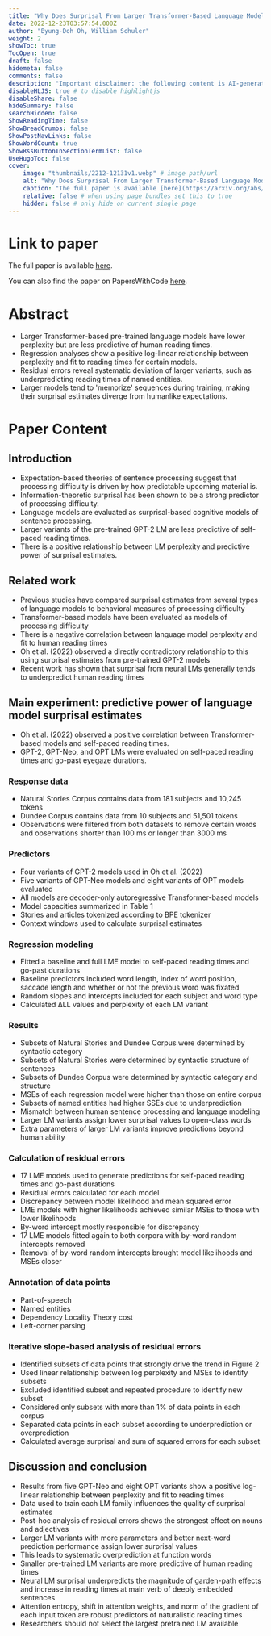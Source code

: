 ```yaml
---
title: "Why Does Surprisal From Larger Transformer-Based Language Models Provide a Poorer Fit to Human Reading Times?"
date: 2022-12-23T03:57:54.000Z
author: "Byung-Doh Oh, William Schuler"
weight: 2
showToc: true
TocOpen: true
draft: false
hidemeta: false
comments: false
description: "Important disclaimer: the following content is AI-generated, please make sure to fact check the presented information by reading the full paper."
disableHLJS: true # to disable highlightjs
disableShare: false
hideSummary: false
searchHidden: false
ShowReadingTime: false
ShowBreadCrumbs: false
ShowPostNavLinks: false
ShowWordCount: true
ShowRssButtonInSectionTermList: false
UseHugoToc: false
cover:
    image: "thumbnails/2212-12131v1.webp" # image path/url
    alt: "Why Does Surprisal From Larger Transformer-Based Language Models Provide a Poorer Fit to Human Reading Times?" # alt text
    caption: "The full paper is available [here](https://arxiv.org/abs/2212.12131)." # display caption under cover
    relative: false # when using page bundles set this to true
    hidden: false # only hide on current single page
---
```


# Link to paper
The full paper is available [here](https://arxiv.org/abs/2212.12131).

You can also find the paper on PapersWithCode [here](https://paperswithcode.com/paper/why-does-surprisal-from-larger-transformer).

# Abstract
- Larger Transformer-based pre-trained language models have lower perplexity but are less predictive of human reading times.
- Regression analyses show a positive log-linear relationship between perplexity and fit to reading times for certain models.
- Residual errors reveal systematic deviation of larger variants, such as underpredicting reading times of named entities.
- Larger models tend to 'memorize' sequences during training, making their surprisal estimates diverge from humanlike expectations.

# Paper Content

## Introduction
- Expectation-based theories of sentence processing suggest that processing difficulty is driven by how predictable upcoming material is.
- Information-theoretic surprisal has been shown to be a strong predictor of processing difficulty.
- Language models are evaluated as surprisal-based cognitive models of sentence processing.
- Larger variants of the pre-trained GPT-2 LM are less predictive of self-paced reading times.
- There is a positive relationship between LM perplexity and predictive power of surprisal estimates.

## Related work
- Previous studies have compared surprisal estimates from several types of language models to behavioral measures of processing difficulty
- Transformer-based models have been evaluated as models of processing difficulty
- There is a negative correlation between language model perplexity and fit to human reading times
- Oh et al. (2022) observed a directly contradictory relationship to this using surprisal estimates from pre-trained GPT-2 models
- Recent work has shown that surprisal from neural LMs generally tends to underpredict human reading times

## Main experiment: predictive power of language model surprisal estimates
- Oh et al. (2022) observed a positive correlation between Transformer-based models and self-paced reading times.
- GPT-2, GPT-Neo, and OPT LMs were evaluated on self-paced reading times and go-past eyegaze durations.

### Response data
- Natural Stories Corpus contains data from 181 subjects and 10,245 tokens
- Dundee Corpus contains data from 10 subjects and 51,501 tokens
- Observations were filtered from both datasets to remove certain words and observations shorter than 100 ms or longer than 3000 ms

### Predictors
- Four variants of GPT-2 models used in Oh et al. (2022)
- Five variants of GPT-Neo models and eight variants of OPT models evaluated
- All models are decoder-only autoregressive Transformer-based models
- Model capacities summarized in Table 1
- Stories and articles tokenized according to BPE tokenizer
- Context windows used to calculate surprisal estimates

### Regression modeling
- Fitted a baseline and full LME model to self-paced reading times and go-past durations
- Baseline predictors included word length, index of word position, saccade length and whether or not the previous word was fixated
- Random slopes and intercepts included for each subject and word type
- Calculated ∆LL values and perplexity of each LM variant

### Results
- Subsets of Natural Stories and Dundee Corpus were determined by syntactic category
- Subsets of Natural Stories were determined by syntactic structure of sentences
- Subsets of Dundee Corpus were determined by syntactic category and structure
- MSEs of each regression model were higher than those on entire corpus
- Subsets of named entities had higher SSEs due to underprediction
- Mismatch between human sentence processing and language modeling
- Larger LM variants assign lower surprisal values to open-class words
- Extra parameters of larger LM variants improve predictions beyond human ability

### Calculation of residual errors
- 17 LME models used to generate predictions for self-paced reading times and go-past durations
- Residual errors calculated for each model
- Discrepancy between model likelihood and mean squared error
- LME models with higher likelihoods achieved similar MSEs to those with lower likelihoods
- By-word intercept mostly responsible for discrepancy
- 17 LME models fitted again to both corpora with by-word random intercepts removed
- Removal of by-word random intercepts brought model likelihoods and MSEs closer

### Annotation of data points
- Part-of-speech
- Named entities
- Dependency Locality Theory cost
- Left-corner parsing

### Iterative slope-based analysis of residual errors
- Identified subsets of data points that strongly drive the trend in Figure 2
- Used linear relationship between log perplexity and MSEs to identify subsets
- Excluded identified subset and repeated procedure to identify new subset
- Considered only subsets with more than 1% of data points in each corpus
- Separated data points in each subset according to underprediction or overprediction
- Calculated average surprisal and sum of squared errors for each subset

## Discussion and conclusion
- Results from five GPT-Neo and eight OPT variants show a positive log-linear relationship between perplexity and fit to reading times
- Data used to train each LM family influences the quality of surprisal estimates
- Post-hoc analysis of residual errors shows the strongest effect on nouns and adjectives
- Larger LM variants with more parameters and better next-word prediction performance assign lower surprisal values
- This leads to systematic overprediction at function words
- Smaller pre-trained LM variants are more predictive of human reading times
- Neural LM surprisal underpredicts the magnitude of garden-path effects and increase in reading times at main verb of deeply embedded sentences
- Attention entropy, shift in attention weights, and norm of the gradient of each input token are robust predictors of naturalistic reading times
- Researchers should not select the largest pretrained LM available
